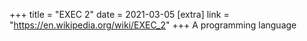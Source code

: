 +++
title = "EXEC 2"
date = 2021-03-05
[extra]
link = "https://en.wikipedia.org/wiki/EXEC_2"
+++
A programming language

